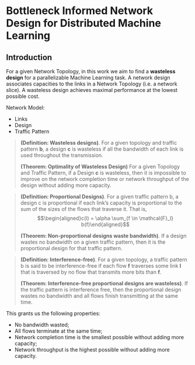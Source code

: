 # Bottleneck Informed Network Design for Distributed Machine Learning

## Introduction

For a given Network Topology, in this work we aim to find a **wasteless design** for a parallelizable Machine Learning
task.
A network design associates capacities to the links in a Network Topology (i.e. a network slice).
A wasteless design achieves maximal performance at the lowest possible cost.

Network Model:
* Links      
* Design
* Traffic Pattern

> **(Definition: Wasteless designs)**. For a given topology and traffic pattern **b**, a design **c** is wasteless if 
> all the bandwidth of each link is used throughout the transmission.
> 
> **(Theorem: Optimality of Wasteless Design)** For a given Topology and Traffic Pattern, if a Design **c** is 
> wasteless, then it is impossible to improve on the network completion time or network throughput of the design 
> without adding more capacity. 

> **(Definition: Proportional Designs)**. For a given traffic pattern b, a design c is proportional if each link’s capacity 
> is proportional to the sum of the sizes of the flows that traverse it. That is,
> $$\begin{aligned}c(l) = \alpha \sum_{f \in \mathcal{F}_l} b(f)\end{aligned}$$
> 
> **(Theorem: Non-proportional designs waste bandwidth)**. If a design wastes no bandwidth on a given traffic pattern, 
> then it is the proportional design for that traffic pattern.

> **(Definition: Interference-free)**. For a given topology, a traffic pattern b is said to be interference-free if each 
> flow **f** traverses some link **l** that is traversed by no flow that transmits more bits than **f**. 
> 
> **(Theorem: Interference-free proportional designs are wasteless)**. If the traffic pattern is interference free, 
> then the proportional design wastes no bandwidth and all flows finish transmitting at the same time.

This grants us the following properties:

* No bandwidth wasted;
* All flows terminate at the same time;
* Network completion time is the smallest possible without adding more capacity;
* Network throughput is the highest possible without adding more capacity.
